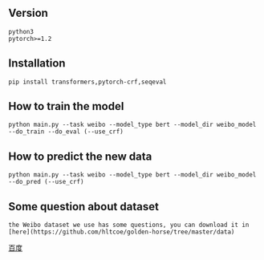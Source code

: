 ## Version
    python3
    pytorch>=1.2
## Installation
    pip install transformers,pytorch-crf,seqeval
## How to train the model
    python main.py --task weibo --model_type bert --model_dir weibo_model --do_train --do_eval (--use_crf)
## How to predict the new data
    python main.py --task weibo --model_type bert --model_dir weibo_model --do_pred (--use_crf)
## Some question about dataset
    the Weibo dataset we use has some questions, you can download it in [here](https://github.com/hltcoe/golden-horse/tree/master/data)
[百度](http://baidu.com)
